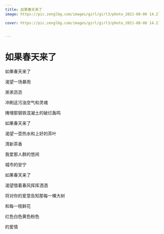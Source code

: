 ```yaml
---
title: 如果春天来了
image: https://pic.zenglbg.com/images/girl/girl3/photo_2021-08-06 14.27.00.jpeg

cover: https://pic.zenglbg.com/images/girl/girl3/photo_2021-08-06 14.27.00.jpeg


---
```


#  如果春天来了

如果春天来了

渴望一场暴雨

淅淅沥沥

冲刷这污浊空气和灵魂

掩埋那钢铁混凝土的破烂轰鸣

如果春天来了

渴望一壶热水和上好的茶叶

清新茶香

我爱那人群的悠闲

城市的安宁

如果春天来了

渴望借着春风挥挥洒洒

将对你的爱意告知那每一棵大树

和每一枝鲜花

红色白色黄色粉色

的爱情